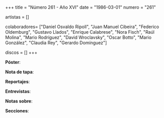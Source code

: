 +++
title = "Número 261 - Año XVI"
date = "1986-03-01"
numero = "261"

artistas = []

colaboradores= ["Daniel Osvaldo Ripoll", "Juan Manuel Cibeira", "Federico Oldemburg", "Gustavo Llados", "Enrique Calabrese", "Nora Fisch", "Raúl Molina", "Mario Rodríguez", "David Wroclavsky", "Oscar Botto", "Mario González", "Claudia Rey", "Gerardo Domínguez"]

discos = []
+++

**Póster**: 

**Nota de tapa**: 

**Reportajes**: 

**Entrevistas**: 

**Notas sobre**:

**Secciones**:
